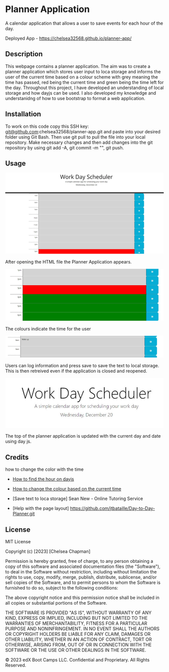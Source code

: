 # Planner Application
A calendar application that allows a user to save events for each hour of the day.

Deployed App - https://chelsea32568.github.io/planner-app/ 

## Description
This webpage contains a planner application. The aim was to create a planner application which stores user input to loca storage and informs the user of the current time based on a colour scheme with grey meaning the time has passed, red being the current time and green being the time left for the day. Throughout this project, I have developed an understanding of local storage and how dayjs can be used. I also developed my knowledge and understanidng of how to use bootstrap to format a web application. 

## Installation

To work on this code copy this SSH key: git@github.com:chelsea32568/planner-app.git and paste into your desired folder using Git Bash. Then use git pull to pull the file into your local repository. Make necessary changes and then add changes into the git repository by using git add -A, git commit -m "", git push.

## Usage

![Image of Planner Application webpage](./assets/img/initialPage.JPG)

After opening the HTML file the Planner Application appears.

![Image colour indicating the time. Grey shows time has passed, red shows the present time and green shows the future time.](./assets/img/timeColour.JPG)

The colours indicate the time for the user

!['Wake Up' message saved to local storage on the application'](./assets/img/localStore.JPG)

Users can log information and press save to save the text to local storage. This is then retreived even if the application is closed and reopened. 

![The top of the planner application showing the current date and day](./assets/img/now.JPG)

The top of the planner application is updated with the current day and date using day js.

## Credits

 how to change the color with the time

- [How to find the hour on dayjs](https://day.js.org/docs/en/get-set/get-set)

- [How to change the colour based on the current time](https://stackoverflow.com/questions/59995703/trying-to-change-background-color-based-off-if-the-hour-is-in-the-past-current)

- [Save text to loca storage] Sean New - Online Tutoring Service

- [Help with the page layout] https://github.com/jtbataille/Day-to-Day-Planner.git

## License

MIT License

Copyright (c) [2023] [Chelsea Chapman]

Permission is hereby granted, free of charge, to any person obtaining a copy
of this software and associated documentation files (the "Software"), to deal
in the Software without restriction, including without limitation the rights
to use, copy, modify, merge, publish, distribute, sublicense, and/or sell
copies of the Software, and to permit persons to whom the Software is
furnished to do so, subject to the following conditions:

The above copyright notice and this permission notice shall be included in all
copies or substantial portions of the Software.

THE SOFTWARE IS PROVIDED "AS IS", WITHOUT WARRANTY OF ANY KIND, EXPRESS OR
IMPLIED, INCLUDING BUT NOT LIMITED TO THE WARRANTIES OF MERCHANTABILITY,
FITNESS FOR A PARTICULAR PURPOSE AND NONINFRINGEMENT. IN NO EVENT SHALL THE
AUTHORS OR COPYRIGHT HOLDERS BE LIABLE FOR ANY CLAIM, DAMAGES OR OTHER
LIABILITY, WHETHER IN AN ACTION OF CONTRACT, TORT OR OTHERWISE, ARISING FROM,
OUT OF OR IN CONNECTION WITH THE SOFTWARE OR THE USE OR OTHER DEALINGS IN THE
SOFTWARE.

© 2023 edX Boot Camps LLC. Confidential and Proprietary. All Rights Reserved.
